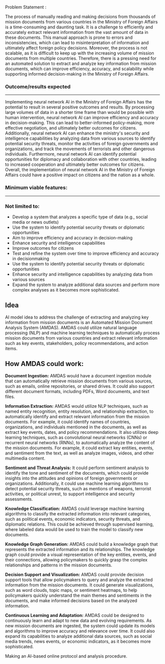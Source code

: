 Problem Statement :

The process of manually reading and making decisions from thousands of mission documents from various countries in the Ministry of Foreign Affairs is a time-consuming and daunting task. It is a challenge to efficiently and accurately extract relevant information from the vast amount of data in these documents. This manual approach is prone to errors and inconsistencies, which can lead to misinterpretation of information and ultimately affect foreign policy decisions. Moreover, the process is not scalable, as it is difficult to keep up with the increasing volume of mission documents from multiple countries. Therefore, there is a pressing need for an automated solution to extract and analyze key information from mission documents, which can improve efficiency, accuracy, and scalability while supporting informed decision-making in the Ministry of Foreign Affairs.

  
### Outcome/results expected

---

Implementing neural network AI in the Ministry of Foreign Affairs has the potential to result in several positive outcomes and results. By processing large volumes of data in a shorter time frame than would be possible with human intervention, neural network AI can improve efficiency and accuracy in decision-making. This can lead to better-informed policy-making, more effective negotiation, and ultimately better outcomes for citizens. Additionally, neural network AI can enhance the ministry's security and intelligence capabilities by analyzing data from various sources to identify potential security threats, monitor the activities of foreign governments and organizations, and track the movements of terrorists and other dangerous individuals. Furthermore, neural network AI can identify potential opportunities for diplomacy and collaboration with other countries, leading to increased cooperation and ultimately better outcomes for citizens. Overall, the implementation of neural network AI in the Ministry of Foreign Affairs could have a positive impact on citizens and the nation as a whole.

### Minimum viable features:

---

### **Not limited to:**

-   Develop a system that analyzes a specific type of data (e.g., social media or news outlets)
-   Use the system to identify potential security threats or diplomatic opportunities
-   Aim to improve efficiency and accuracy in decision-making
-   Enhance security and intelligence capabilities
-   Improve outcomes for citizens
-   Test and refine the system over time to improve efficiency and accuracy in decisionmaking
-   Use the system to identify potential security threats or diplomatic opportunities
-   Enhance security and intelligence capabilities by analyzing data from various sources
-   Expand the system to analyze additional data sources and perform more complex analyses as it becomes more sophisticated.

## Idea


AI model idea to address the challenge of extracting and analyzing key information from mission documents is an Automated Mission Document Analysis System (AMDAS). AMDAS could utilize natural language processing (NLP) and machine learning techniques to automatically process mission documents from various countries and extract relevant information such as key events, stakeholders, policy recommendations, and action items.

## How AMDAS could work:

**Document Ingestion:**  AMDAS would have a document ingestion module that can automatically retrieve mission documents from various sources, such as emails, online repositories, or shared drives. It could also support different document formats, including PDFs, Word documents, and text files.

**Information Extraction:** AMDAS would utilize NLP techniques, such as named entity recognition, entity resolution, and relationship extraction, to automatically identify and extract relevant information from the mission documents. For example, it could identify names of countries, organizations, and individuals mentioned in the documents, as well as extract key events, dates, and policy recommendations.
It also utilizes deep learning techniques, such as convolutional neural networks (CNNs) or recurrent neural networks (RNNs), to automatically analyze the content of the mission documents. For example, it could extract key entities, events, and sentiment from the text, as well as analyze images, videos, and other multimedia content.


**Sentiment and Threat Analysis:**  It could perform sentiment analysis to identify the tone and sentiment of the documents, which could provide insights into the attitudes and opinions of foreign governments or organizations. Additionally, it could use machine learning algorithms to detect potential security threats, such as mentions of weapons, terrorist activities, or political unrest, to support intelligence and security assessments.

**Knowledge Classification:**  AMDAS could leverage machine learning algorithms to classify the extracted information into relevant categories, such as political events, economic indicators, security threats, and diplomatic relations. This could be achieved through supervised learning, where labeled data would be used to train the model to classify new documents.

**Knowledge Graph Generation:**  AMDAS could build a knowledge graph that represents the extracted information and its relationships. The knowledge graph could provide a visual representation of the key entities, events, and their connections, allowing policymakers to quickly grasp the complex relationships and patterns in the mission documents.

**Decision Support and Visualization:**  AMDAS could provide decision support tools that allow policymakers to query and analyze the extracted information from the mission documents. It could generate visualizations, such as word clouds, topic maps, or sentiment heatmaps, to help policymakers quickly understand the main themes and sentiments in the documents, and make informed decisions based on the analyzed information.

**Continuous Learning and Adaptation:**  AMDAS could be designed to continuously learn and adapt to new data and evolving requirements. As new mission documents are ingested, the system could update its models and algorithms to improve accuracy and relevance over time. It could also expand its capabilities to analyze additional data sources, such as social media trends, news events, or economic indicators, as it becomes more sophisticated.

Making an AI-based online protocol and analysis procedure.